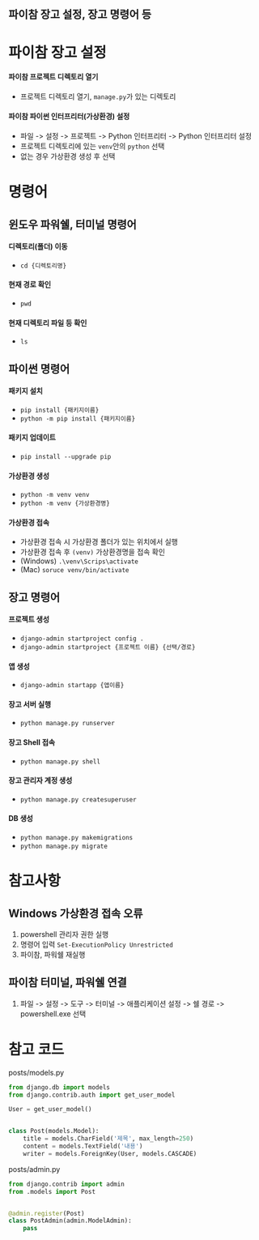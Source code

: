 파이참 장고 설정, 장고 명령어 등
---
# 파이참 장고 설정
#### 파이참 프로젝트 디렉토리 열기
* 프로젝트 디렉토리 열기, ```manage.py```가 있는 디렉토리

#### 파이참 파이썬 인터프리터(가상환경) 설정
* 파일 -> 설정 -> 프로젝트 -> Python 인터프리터 -> Python 인터프리터 설정
* 프로젝트 디렉토리에 있는 ```venv```안의 ```python``` 선택
* 없는 경우 가상환경 생성 후 선택

# 명령어
## 윈도우 파워쉘, 터미널 명령어
#### 디렉토리(폴더) 이동
* ```cd {디렉토리명}```

#### 현재 경로 확인
* ```pwd```

#### 현재 디렉토리 파일 등 확인
* ```ls```

## 파이썬 명령어
#### 패키지 설치
* ```pip install {패키지이름}```
* ```python -m pip install {패키지이름}```

#### 패키지 업데이트
* ```pip install --upgrade pip```

#### 가상환경 생성 
* ```python -m venv venv```
* ```python -m venv {가상환경명}```

#### 가상환경 접속  
* 가상환경 접속 시 가상환경 폴더가 있는 위치에서 실행
* 가상환경 접속 후 ```(venv)``` 가상환경명을 접속 확인
* (Windows) ```.\venv\Scrips\activate```
* (Mac) ```soruce venv/bin/activate```

## 장고 명령어
#### 프로젝트 생성  
* ```django-admin startproject config .```
* ```django-admin startproject {프로젝트 이름} {선택/경로}```

#### 앱 생성
* ```django-admin startapp {앱이름}```

#### 장고 서버 실행
* ```python manage.py runserver```

#### 장고 Shell 접속
* ```python manage.py shell```

#### 장고 관리자 계정 생성
* ```python manage.py createsuperuser```

#### DB 생성
* ```python manage.py makemigrations```
* ```python manage.py migrate```

# 참고사항
## Windows 가상환경 접속 오류
1. powershell 관리자 권한 실행
2. 명령어 입력 ```Set-ExecutionPolicy Unrestricted```
3. 파이참, 파워쉘 재실행

## 파이참 터미널, 파워쉘 연결
1. 파일 -> 설정 -> 도구 -> 터미널 -> 애플리케이션 설정 -> 쉘 경로 -> powershell.exe 선택

# 참고 코드
posts/models.py
```python
from django.db import models
from django.contrib.auth import get_user_model

User = get_user_model()


class Post(models.Model):
    title = models.CharField('제목', max_length=250)
    content = models.TextField('내용')
    writer = models.ForeignKey(User, models.CASCADE)

```
posts/admin.py
```python
from django.contrib import admin
from .models import Post


@admin.register(Post)
class PostAdmin(admin.ModelAdmin):
    pass
```

